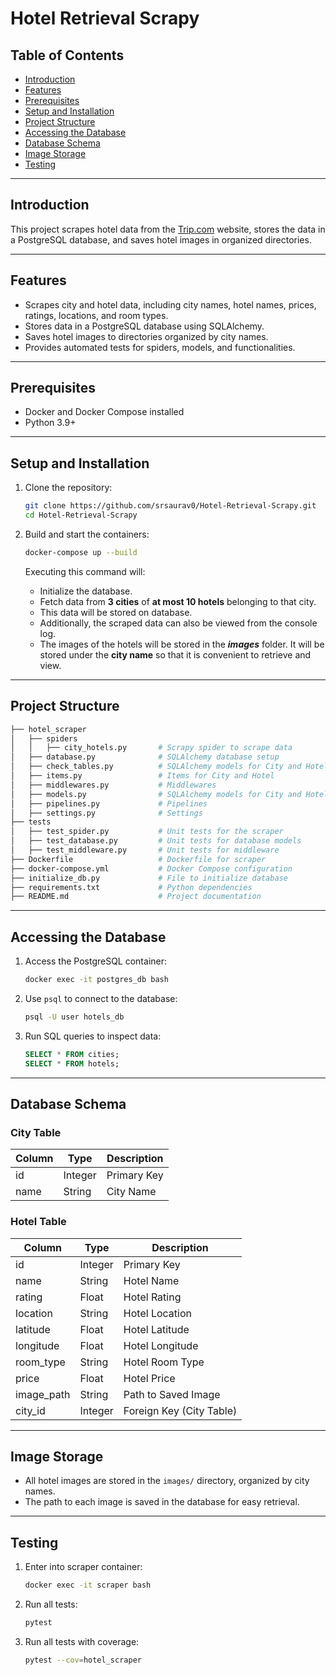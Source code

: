 # Hotel Retrieval Scrapy

## Table of Contents
- [Introduction](#introduction)
- [Features](#features)
- [Prerequisites](#prerequisites)
- [Setup and Installation](#setup-and-installation)
- [Project Structure](#project-structure)
- [Accessing the Database](#accessing-the-database)
- [Database Schema](#database-schema)
- [Image Storage](#image-storage)
- [Testing](#testing)



---


## Introduction

This project scrapes hotel data from the [Trip.com](https://uk.trip.com/hotels/?locale=en-GB&curr=GBP) website, stores the data in a PostgreSQL database, and saves hotel images in organized directories.


---


## Features

- Scrapes city and hotel data, including city names, hotel names, prices, ratings, locations, and room types.
- Stores data in a PostgreSQL database using SQLAlchemy.
- Saves hotel images to directories organized by city names.
- Provides automated tests for spiders, models, and functionalities.


---


## Prerequisites

- Docker and Docker Compose installed
- Python 3.9+


---


## Setup and Installation

1. Clone the repository:
   ```bash
   git clone https://github.com/srsaurav0/Hotel-Retrieval-Scrapy.git
   cd Hotel-Retrieval-Scrapy
   ```

2. Build and start the containers:
   ```bash
   docker-compose up --build
   ```
   
   Executing this command will: 
   -    Initialize the database.
   -    Fetch data from **3 cities** of **at most 10 hotels** belonging to that city. 
   -    This data will be stored on database. 
   -    Additionally, the scraped data can also be viewed from the console log. 
   -    The images of the hotels will be stored in the ***images*** folder. It will be stored under the **city name** so that it is convenient to retrieve and view.


---


## Project Structure

```bash
├── hotel_scraper
│   ├── spiders
│   │   ├── city_hotels.py       # Scrapy spider to scrape data
│   ├── database.py              # SQLAlchemy database setup
│   ├── check_tables.py          # SQLAlchemy models for City and Hotel
│   ├── items.py                 # Items for City and Hotel
│   ├── middlewares.py           # Middlewares
│   ├── models.py                # SQLAlchemy models for City and Hotel
│   ├── pipelines.py             # Pipelines
│   ├── settings.py              # Settings
├── tests
│   ├── test_spider.py           # Unit tests for the scraper
│   ├── test_database.py         # Unit tests for database models
│   ├── test_middleware.py       # Unit tests for middleware
├── Dockerfile                   # Dockerfile for scraper
├── docker-compose.yml           # Docker Compose configuration
├── initialize_db.py             # File to initialize database
├── requirements.txt             # Python dependencies
├── README.md                    # Project documentation
```


---


## Accessing the Database

1. Access the PostgreSQL container:
   ```bash
   docker exec -it postgres_db bash
   ```

2. Use `psql` to connect to the database:
   ```bash
   psql -U user hotels_db
   ```

3. Run SQL queries to inspect data:
   ```sql
   SELECT * FROM cities;
   SELECT * FROM hotels;
   ```


---


## Database Schema

### City Table
| Column  | Type   | Description       |
|---------|--------|-------------------|
| id      | Integer| Primary Key       |
| name    | String | City Name         |

### Hotel Table
| Column       | Type    | Description                    |
|--------------|---------|--------------------------------|
| id           | Integer | Primary Key                   |
| name         | String  | Hotel Name                    |
| rating       | Float   | Hotel Rating                  |
| location     | String  | Hotel Location                |
| latitude     | Float   | Hotel Latitude                |
| longitude    | Float   | Hotel Longitude               |
| room_type    | String  | Hotel Room Type               |
| price        | Float   | Hotel Price                   |
| image_path   | String  | Path to Saved Image           |
| city_id      | Integer | Foreign Key (City Table)      |


---


## Image Storage

- All hotel images are stored in the `images/` directory, organized by city names.
- The path to each image is saved in the database for easy retrieval.


---


## Testing

1. Enter into scraper container:
   ```bash
   docker exec -it scraper bash
   ```

2. Run all tests:
   ```bash
   pytest
   ```

3. Run all tests with coverage:
   ```bash
   pytest --cov=hotel_scraper
   ```

